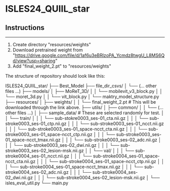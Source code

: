 # ISLES24_QUIIL_star

## Instructions
---------
1. Create directory "resources/weights"
2. Download pretrained weight from "https://drive.google.com/file/d/1af6u3eBRlzoPA_Ycmdz8twgU_L8MS6Qd/view?usp=sharing"
3. Add "final_weight_2.pt" to "resources/weights"

The structure of repository should look like this:

ISLES24_QUIIL_star/
├── Best_Model
├── file_dir_csvs/
│   └── (... other files ...)
├── models/
│   ├── MoReT_3D/
│   │   └── mobilevit_v3_block.py
│   │   └── moret_3d.py
│   │   └── vit_block.py
│   └── maktry_model_structure.py
├── resources/
│   ├── weights/
│   │   └── final_weight_2.pt  # This will be downloaded through the link above.
├── utils/
│   ├── common/
│   │   └── (... other files ...)
│   ├── sample_data/  # These are selected randomly for test.
│   │   └── train/ 
│   │   │   └── sub-stokre0003_ses-01_cta.nii.gz
│   │   │   └── sub-stroke0003_ses-01_ctp.nii.gz
│   │   │   └── sub-stroke0003_ses-01_ncct.nii.gz
│   │   │   └── sub-stroke0003_ses-01_space-ncct_cta.nii.gz
│   │   │   └── sub-stroke0003_ses-01_space-ncct_ctp.nii.gz
│   │   │   └── sub-stroke0003_ses-01_space-ncct_tmax.nii.gz
│   │   │   └── sub-stroke0003_ses-02_adc.nii.gz
│   │   │   └── sub-stroke0003_ses-02_dwi.nii.gz
│   │   │   └── sub-stroke0003_ses-02_lesion-msk.nii.gz
│   │   └── val/
│   │   │   └── sub-stroke0004_ses-01_ncct.nii.gz
│   │   │   └── sub-stroke0004_ses-01_space-ncct_cta.nii.gz
│   │   │   └── sub-stroke0004_ses-01_space-ncct_ctp.nii.gz
│   │   │   └── sub-stroke0004_ses-01_space-ncct_tmax.nii.gz
│   │   │   └── sub-stroke0004_ses-02_adc.nii.gz
│   │   │   └── sub-stroke0004_ses-02_dwi.nii.gz
│   │   │   └── sub-stroke0004_ses-02_lesion-msk.nii.gz
│   └── isles_eval_util.py
└── main.py
